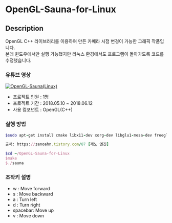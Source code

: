 # OpenGL-Sauna-for-Linux


## Description  
OpenGL C++ 라이브러리를 이용하여 만든 카메라 시점 변경이 가능한 그래픽 작품입니다.  
본래 윈도우에서만 실행 가능했지만 리눅스 환경에서도 프로그램이 돌아가도록 코드를 수정했습니다.  

### 유튜브 영상
[![OpenGL-Sauna(Linux)](https://img.youtube.com/vi/72RhwXY1G5I/0.jpg)](https://youtu.be/72RhwXY1G5I "OpenGL-Sauna(windows)")

* 프로젝트 인원 : 1명
* 프로젝트 기간 : 2018.05.10 ~ 2018.06.12
* 사용 컴포넌트 : OpenGL(C++)

### 실행 방법
```ruby
$sudo apt-get install cmake libx11-dev xorg-dev libglu1-mesa-dev freeglut3-dev libglew1.5 libglew1.5-dev libglu1-mesa libglu1-mesa-dev libgl1-mesa-glx libgl1-mesa-dev libglfw3-dev libglfw3

출처: https://zenoahn.tistory.com/87 [제노 엔진]

$cd ~/OpenGL-Sauna-for-Linux
$make
$./sauna
```


### 조작키 설명
+ w : Move forward
+ s : Move backward
+ a : Turn left
+ d : Turn right
+ spacebar: Move up
+ v : Move down
